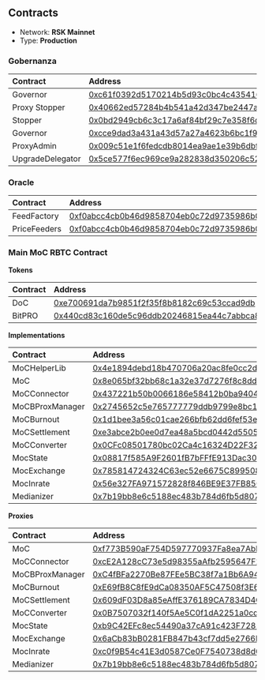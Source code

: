## Contracts

* Network: **RSK Mainnet**
* Type: **Production**

### Gobernanza

|  Contract  |  Address |  
|:---|:---|
|  Governor  | [0xc61f0392d5170214b5d93c0bc4c4354163abc1f7](https://explorer.rsk.co/address/0xc61f0392d5170214b5d93c0bc4c4354163abc1f7?__ctab=Code) |
|  Proxy Stopper  | [0x40662ed57284b4b541a42d347be2447abd1b119d](https://explorer.rsk.co/address/0x40662ed57284b4b541a42d347be2447abd1b119d?__ctab=Code) |
|  Stopper  | [0x0bd2949cb6c3c17a6af84bf29c7e358f6ddcd5fc](https://explorer.rsk.co/address/0x0bd2949cb6c3c17a6af84bf29c7e358f6ddcd5fc?__ctab=Code) |
|  Governor  | [0xcce9dad3a431a43d57a27a4623b6bc1f97e530fe](https://explorer.rsk.co/address/0xcce9dad3a431a43d57a27a4623b6bc1f97e530fe?__ctab=Code) |
|  ProxyAdmin  | [0x009c51e1f6fedcdb8014ea9ae1e39b6dbf2ac0ec](https://explorer.rsk.co/address/0x009c51e1f6fedcdb8014ea9ae1e39b6dbf2ac0ec?__ctab=Code) |
|  UpgradeDelegator  | [0x5ce577f6ec969ce9a282838d350206c52a6f338c](https://explorer.rsk.co/address/0x5ce577f6ec969ce9a282838d350206c52a6f338c?__ctab=Code) |

### Oracle

|  Contract  |  Address |  
|:---|:---|
|  FeedFactory  | [0xf0abcc4cb0b46d9858704eb0c72d9735986b09cf](https://blockscout.com/rsk/mainnet/address/0xf0abcc4cb0b46d9858704eb0c72d9735986b09cf/contracts) |
|  PriceFeeders  | [0xf0abcc4cb0b46d9858704eb0c72d9735986b09cf](https://blockscout.com/rsk/mainnet/address/0xf0abcc4cb0b46d9858704eb0c72d9735986b09cf) |


### Main MoC RBTC Contract

**Tokens**

|  Contract  |  Address |  
|:---|:---|
|  DoC  | [0xe700691da7b9851f2f35f8b8182c69c53ccad9db](https://explorer.rsk.co/address/0xe700691da7b9851f2f35f8b8182c69c53ccad9db?__ctab=general) |
|  BitPRO  | [0x440cd83c160de5c96ddb20246815ea44c7abbca8](https://explorer.rsk.co/address/0x440cd83c160de5c96ddb20246815ea44c7abbca8) |

**Implementations**

|  Contract  |  Address |  
|:---|:---|
|  MoCHelperLib  | [0x4e1894debd18b470706a20ac8fe0cc2d9e904218](https://explorer.rsk.co/address/0x4e1894debd18b470706a20ac8fe0cc2d9e904218?__ctab=general) |
|  MoC  | [0x8e065bf32bb68c1a32e37d7276f8c8dd5545e029](https://explorer.rsk.co/address/0x8e065bf32bb68c1a32e37d7276f8c8dd5545e029?__ctab=general) |
|  MoCConnector  | [0x437221b50b0066186e58412b0ba940441a7b7df5](https://explorer.rsk.co/address/0x437221b50b0066186e58412b0ba940441a7b7df5?__ctab=general) |
|  MoCBProxManager  | [0x2745652c5e765777779ddb9799e8bc1add892c43](https://explorer.rsk.co/address/0x2745652c5e765777779ddb9799e8bc1add892c43?__ctab=general) |
|  MoCBurnout  | [0x1d1bee3a56c01cae266bfb62dd6fef53e3f5e508](https://explorer.rsk.co/address/0x1d1bee3a56c01cae266bfb62dd6fef53e3f5e508?__ctab=general) |
|  MoCSettlement  | [0xe3abce2b0ee0d7ea48a5bcd0442d5505ae5b6334](https://explorer.rsk.co/address/0xe3abce2b0ee0d7ea48a5bcd0442d5505ae5b6334?__ctab=general) |
|  MoCConverter  | [0x0CFc08501780bc02Ca4c16324D22F32511B309a9](https://blockscout.com/rsk/mainnet/address/0x0CFc08501780bc02Ca4c16324D22F32511B309a9/contracts) |
|  MocState  | [0x08817f585A9F2601fB7bFFfE913Dac305Aaf2dDd](https://explorer.rsk.co/address/0x08817f585A9F2601fB7bFFfE913Dac305Aaf2dDd) |
|  MocExchange  | [0x785814724324C63ec52e6675C899508E74850046](https://blockscout.com/rsk/mainnet/address/0x785814724324C63ec52e6675C899508E74850046/contracts) |
|  MocInrate  | [0x56e327FA971572828f846BE9E37FB850e5852822](https://blockscout.com/rsk/mainnet/address/0x56e327fa971572828f846be9e37fb850e5852822/contracts) |
|  Medianizer  | [0x7b19bb8e6c5188ec483b784d6fb5d807a77b21bf](https://blockscout.com/rsk/mainnet/address/0x7b19bb8e6c5188ec483b784d6fb5d807a77b21bf/contracts) |

**Proxies**

|  Contract  |  Address |  
|:---|:---|
|  MoC  | [0xf773B590aF754D597770937Fa8ea7AbDf2668370](https://explorer.rsk.co/address/0xf773B590aF754D597770937Fa8ea7AbDf2668370) |
|  MoCConnector  | [0xcE2A128cC73e5d98355aAfb2595647F2D3171Faa](https://explorer.rsk.co/address/0xcE2A128cC73e5d98355aAfb2595647F2D3171Faa?__ctab=general) |
|  MoCBProxManager  | [0xC4fBFa2270Be87FEe5BC38f7a1Bb6A9415103b6c](https://explorer.rsk.co/address/0xC4fBFa2270Be87FEe5BC38f7a1Bb6A9415103b6c?__ctab=general) |
|  MoCBurnout  | [0xE69fB8C8fE9dCa08350AF5C47508f3E688D0CDd1](https://explorer.rsk.co/address/0xE69fB8C8fE9dCa08350AF5C47508f3E688D0CDd1?__ctab=general) |
|  MoCSettlement  | [0x609dF03D8a85eAffE376189CA7834D4C35e32F22](https://explorer.rsk.co/address/0x609dF03D8a85eAffE376189CA7834D4C35e32F22?__ctab=general) |
|  MoCConverter  | [0x0B7507032f140f5Ae5C0f1dA2251a0cd82c82296](https://explorer.rsk.co/address/0x0B7507032f140f5Ae5C0f1dA2251a0cd82c82296?__ctab=general) |
|  MocState  | [0xb9C42EFc8ec54490a37cA91c423F7285Fa01e257](https://explorer.rsk.co/address/0xb9C42EFc8ec54490a37cA91c423F7285Fa01e257) |
|  MocExchange  | [0x6aCb83bB0281FB847b43cf7dd5e2766BFDF49038](https://explorer.rsk.co/address/0x6aCb83bB0281FB847b43cf7dd5e2766BFDF49038) |
|  MocInrate  | [0xc0f9B54c41E3d0587Ce0F7540738d8d649b0A3F3](https://explorer.rsk.co/address/0xc0f9B54c41E3d0587Ce0F7540738d8d649b0A3F3) |
|  Medianizer  | [0x7b19bb8e6c5188ec483b784d6fb5d807a77b21bf](https://explorer.rsk.co/address/0x7b19bb8e6c5188ec483b784d6fb5d807a77b21bf) |


